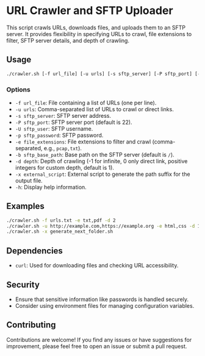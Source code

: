 # URL Crawler and SFTP Uploader

This script crawls URLs, downloads files, and uploads them to an SFTP server. It provides flexibility in specifying URLs to crawl, file extensions to filter, SFTP server details, and depth of crawling.

## Usage

```bash
./crawler.sh [-f url_file] [-u urls] [-s sftp_server] [-P sftp_port] [-U sftp_user] [-p sftp_password] [-e file_extensions] [-b sftp_base_path] [-d depth] [-x external_script] [-h]
```

### Options

- `-f url_file`: File containing a list of URLs (one per line).
- `-u urls`: Comma-separated list of URLs to crawl or direct links.
- `-s sftp_server`: SFTP server address.
- `-P sftp_port`: SFTP server port (default is 22).
- `-U sftp_user`: SFTP username.
- `-p sftp_password`: SFTP password.
- `-e file_extensions`: File extensions to filter and crawl (comma-separated, e.g., `pcap,txt`).
- `-b sftp_base_path`: Base path on the SFTP server (default is `/`).
- `-d depth`: Depth of crawling (-1 for infinite, 0 only direct link, positive integers for custom depth, default is 1).
- `-x external_script`: External script to generate the path suffix for the output file.
- `-h`: Display help information.

## Examples

```bash
./crawler.sh -f urls.txt -e txt,pdf -d 2
./crawler.sh -u http://example.com,https://example.org -e html,css -d 1
./crawler.sh -x generate_next_folder.sh
```

## Dependencies

- `curl`: Used for downloading files and checking URL accessibility.

## Security

- Ensure that sensitive information like passwords is handled securely.
- Consider using environment files for managing configuration variables.

## Contributing

Contributions are welcome! If you find any issues or have suggestions for improvement, please feel free to open an issue or submit a pull request.

